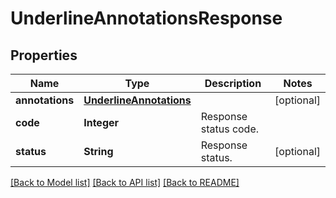 
# UnderlineAnnotationsResponse


## Properties
Name | Type | Description | Notes
------------ | ------------- | ------------- | -------------
**annotations** | [**UnderlineAnnotations**](UnderlineAnnotations.md) |  | [optional]
**code** | **Integer** | Response status code. | 
**status** | **String** | Response status. | [optional]


[[Back to Model list]](../../README.md#documentation-for-models) [[Back to API list]](../../README.md#documentation-for-api-endpoints) [[Back to README]](../../README.md)


